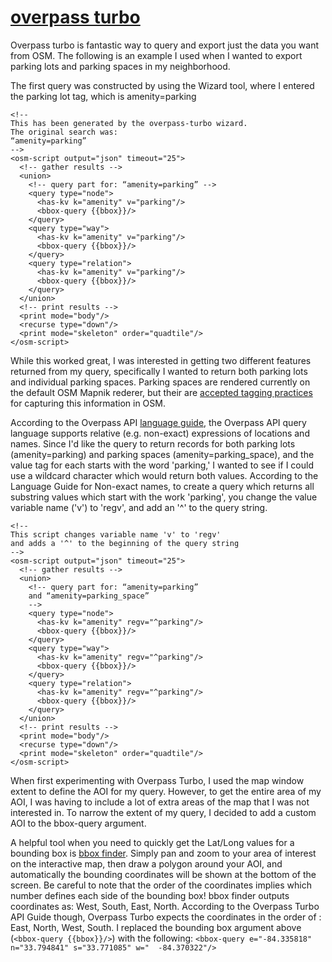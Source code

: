 # [overpass turbo](http://overpass-turbo.eu)   

Overpass turbo is fantastic way to query and export just the data you want from OSM.  The following is an example I used when I wanted to export parking lots and parking spaces in my neighborhood.

The first query was constructed by using the Wizard tool, where I entered the parking lot tag, which is amenity=parking

```
<!--
This has been generated by the overpass-turbo wizard.
The original search was:
“amenity=parking”
-->
<osm-script output="json" timeout="25">
  <!-- gather results -->
  <union>
    <!-- query part for: “amenity=parking” -->
    <query type="node">
      <has-kv k="amenity" v="parking"/>
      <bbox-query {{bbox}}/>
    </query>
    <query type="way">
      <has-kv k="amenity" v="parking"/>
      <bbox-query {{bbox}}/>
    </query>
    <query type="relation">
      <has-kv k="amenity" v="parking"/>
      <bbox-query {{bbox}}/>
    </query>
  </union>
  <!-- print results -->
  <print mode="body"/>
  <recurse type="down"/>
  <print mode="skeleton" order="quadtile"/>
</osm-script>
```
While this worked great, I was interested in getting two different features returned from my query, specifically I wanted to return both parking lots and individual parking spaces.  Parking spaces are rendered currently on the default OSM Mapnik rederer, but their are [accepted tagging practices](http://wiki.openstreetmap.org/wiki/Tag:amenity%3Dparking_space) for capturing this information in OSM.  

According to the Overpass API [language guide](http://wiki.openstreetmap.org/wiki/Overpass_API/Language_Guide), the Overpass API query language supports relative (e.g. non-exact) expressions of locations and names.  Since I'd like the query to return records for both parking lots (amenity=parking) and parking spaces (amenity=parking_space), and the value tag for each starts with the word 'parking,' I wanted to see if I could use a wildcard character which would return both values.  According to the Language Guide for Non-exact names, to create a query which returns all substring values which start with the work 'parking', you change the value variable name ('v') to 'regv', and add an '^' to the query string.  

```
<!--
This script changes variable name 'v' to 'regv'
and adds a '^' to the beginning of the query string 
-->
<osm-script output="json" timeout="25">
  <!-- gather results -->
  <union>
    <!-- query part for: “amenity=parking” 
    and “amenity=parking_space” 
    -->
    <query type="node">
      <has-kv k="amenity" regv="^parking"/>
      <bbox-query {{bbox}}/>
    </query>
    <query type="way">
      <has-kv k="amenity" regv="^parking"/>
      <bbox-query {{bbox}}/>
    </query>
    <query type="relation">
      <has-kv k="amenity" regv="^parking"/>
      <bbox-query {{bbox}}/>
    </query>
  </union>
  <!-- print results -->
  <print mode="body"/>
  <recurse type="down"/>
  <print mode="skeleton" order="quadtile"/>
</osm-script>
```
When first experimenting with Overpass Turbo, I used the map window extent to define the AOI for my query.  However, to get the entire area of my AOI, I was having to include a lot of extra areas of the map that I was not interested in.  To narrow the extent of my query, I decided to add a custom AOI to the bbox-query argument.

A helpful tool when you need to quickly get the Lat/Long values for a bounding box is [bbox finder](http://bboxfinder.com/).  Simply pan and zoom to your area of interest on the interactive map, then draw a polygon around your AOI, and automatically the bounding coordinates will be shown at the bottom of the screen.  Be careful to note that the order of the coordinates implies which number defines each side of the bounding box!  bbox finder outputs coordinates as: West, South, East, North.  According to the Overpass Turbo API Guide though, Overpass Turbo expects the coordinates in the order of : East, North, West, South.  I replaced the bounding box argument above (`<bbox-query {{bbox}}/>`) with the following: `<bbox-query e="-84.335818" n="33.794841" s="33.771085" w="  -84.370322"/>`
